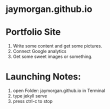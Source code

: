 jaymorgan.github.io
===================

# Portfolio Site 

1. Write some content and get some pictures. 
2. Connect Google analytics
3. Get some sweet images or something. 


# Launching Notes:

1. open Folder: jaymorgan.github.io in Terminal
2. type jekyll serve 
3. press ctrl-c to stop

